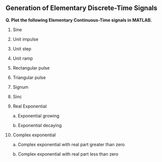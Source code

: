 ## Generation of Elementary Discrete-Time Signals

**Q. Plot the following Elementary Continuous-Time signals in MATLAB.**
1. Sine

2. Unit impulse

3. Unit step

4. Unit ramp

5. Rectangular pulse

6. Triangular pulse

7. Signum

8. Sinc

9. Real Exponential

      a. Exponential growing
      
      b. Exponential decaying
      
10. Complex exponential

      a. Complex exponential with real part greater than zero
      
      b. Complex exponential with real part less than zero


